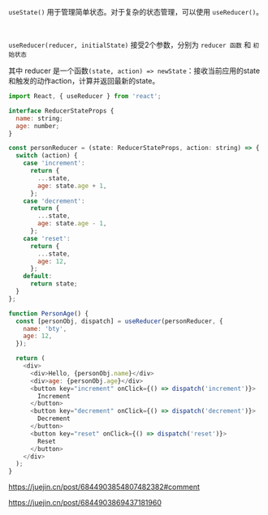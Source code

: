 `useState()` 用于管理简单状态。对于复杂的状态管理，可以使用 `useReducer()`。

<br>

`useReducer(reducer, initialState)` 接受2个参数，分别为 `reducer 函数` 和 `初始状态`

其中 reducer 是一个函数`(state, action) => newState`：接收当前应用的state和触发的动作action，计算并返回最新的state。

```js
import React, { useReducer } from 'react';

interface ReducerStateProps {
  name: string;
  age: number;
}

const personReducer = (state: ReducerStateProps, action: string) => {
  switch (action) {
    case 'increment':
      return {
        ...state,
        age: state.age + 1,
      };
    case 'decrement':
      return {
        ...state,
        age: state.age - 1,
      };
    case 'reset':
      return {
        ...state,
        age: 12,
      };
    default:
      return state;
  }
};

function PersonAge() {
  const [personObj, dispatch] = useReducer(personReducer, {
    name: 'bty',
    age: 12,
  });

  return (
    <div>
      <div>Hello, {personObj.name}</div>
      <div>age: {personObj.age}</div>
      <button key="increment" onClick={() => dispatch('increment')}>
        Increment
      </button>
      <button key="decrement" onClick={() => dispatch('decrement')}>
        Decrement
      </button>
      <button key="reset" onClick={() => dispatch('reset')}>
        Reset
      </button>
    </div>
  );
}
```



https://juejin.cn/post/6844903854807482382#comment

https://juejin.cn/post/6844903869437181960
